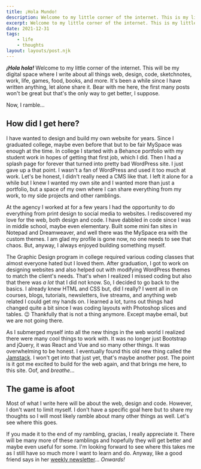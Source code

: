 ```yaml
---
title: ¡Hola Mundo!
description: Welcome to my little corner of the internet. This is my little digital corner where I talk and post about all things web, design, code, sketchnotes, work, life, games, books, and more.
excerpt: Welcome to my little corner of the internet. This is my little digital corner where I talk and post about all things web, design, code, sketchnotes, work, life, games, books, and more.
date: 2021-12-31
tags:
    - life
    - thoughts
layout: layouts/post.njk
---
```


***¡Hola hola!*** Welcome to my little corner of the internet. This will be my digital space where I write about all things web, design, code, sketchnotes, work, life, games, food, books, and more. It's been a while since I have written anything, let alone share it. Bear with me here, the first many posts won't be great but that's the only way to get better, I suppose. 

Now, I ramble…

## How did I get here?

I have wanted to design and build my own website for years. Since I graduated college, maybe even before that but to be fair MySpace was enough at the time. In college I started with a Behance portfolio with my student work in hopes of getting that first job, which I did. Then I had a splash page for forever that turned into pretty bad WordPress site. I just gave up a that point. I wasn't a fan of WordPress and used it too much at work. Let's be honest, I didn't really need a CMS like that. I left it alone for a while but I knew I wanted my own site and I wanted more than just a portfolio, but a space of my own where I can share everything from my work, to my side projects and other ramblings. 

At the agency I worked at for a few years I had the opportunity to do everything from print design to social media to websites. I rediscovered my love for the web, both design and code. I have dabbled in code since I was in middle school, maybe even elementary. Built some mini fan sites in Notepad and Dreamweaver, and well there was the MySpace era with the custom themes. I am glad my profile is gone now, no one needs to see that chaos. But, anyway, I always enjoyed building something myself. 

The Graphic Design program in college required various coding classes that almost everyone hated but I loved them. After graduation, I got to work on designing websites and also helped out with modifying WordPress themes to match the client's needs. That's when I realized I missed coding but also that there was *a lot* that I did not know. So, I decided to go back to the basics. I already knew HTML and CSS but, did I really? I went all in on courses, blogs, tutorials, newsletters, live streams, and anything web related I could get my hands on. I learned a lot, turns out things had changed quite a bit since I was coding layouts with Photoshop slices and tables. 😉 Thankfully that is not a thing anymore. Except maybe email, but we are not going there.

As I submerged myself into all the new things in the web world I realized there were many cool things to work with. It was no longer just Bootstrap and jQuery, it was React and Vue and so many other things. It was overwhelming to be honest. I eventually found this old new thing called the [Jamstack](https://jamstack.org/). I won't get into that just yet, that's maybe another post. The point is it got me excited to build for the web again, and that brings me here, to this site. Oof, and *breathe*…

## The game is afoot

Most of what I write here will be about the web, design and code. However, I don't want to limit myself. I don't have a specific goal here but to share my thoughts so I will most likely ramble about many other things as well. Let's see where this goes. 

If you made it to the end of my rambling, gracias, I really appreciate it. There will be many more of these ramblings and hopefully they will get better and maybe even useful for some. I'm looking forward to see where this takes me as I still have so much more I want to learn and do. Anyway, like a good friend says in her [weekly newsletter](https://cassidoo.co/newsletter/)… *Onwards!*